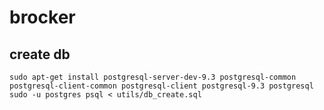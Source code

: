 # brocker


## create db
	sudo apt-get install postgresql-server-dev-9.3 postgresql-common postgresql-client-common postgresql-client postgresql-9.3 postgresql  
	sudo -u postgres psql < utils/db_create.sql  

